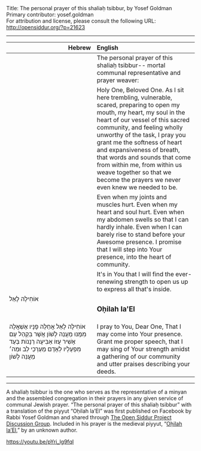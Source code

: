<html>
<head></head>
<body>
Title: The personal prayer of this shaliaḥ tsibbur, by Yosef Goldman<br />
Primary contributor: yosef.goldman<br />
For attribution and license, please consult the following URL: <a href="http://opensiddur.org/?p=21623">http://opensiddur.org/?p=21623</a>
<p />
<hr />

<table style="margin-left: auto;margin-right: auto;" class="draggable">
<thead><tr><th id="x" style="text-align: right;">Hebrew</th><th style="text-align: left;">English</th></tr></thead>
<tbody>
<tr><td style="vertical-align:top;" width="46%">
<div class="liturgy"><span lang="he">

</span></div></td>
 
<td style="vertical-align:top;" width="53%">
<div class="english">
The personal prayer of this shaliaḥ tsibbur-- 
mortal communal representative and prayer weaver:
</div></td></tr>


<tr><td style="vertical-align:top;" width="46%">
<div class="liturgy"><span lang="he">

</span></div></td>
 
<td style="vertical-align:top;" width="53%">
<div class="english">
Holy One, Beloved One. 
As I sit here trembling, 
vulnerable, scared, 
preparing to open my mouth, my heart, 
my soul in the heart of our vessel of this sacred community, 
and feeling wholly unworthy of the task, 
I pray you grant me the softness of heart 
and expansiveness of breath, 
that words and sounds 
that come from within me, 
from within us 
weave together 
so that we become the prayers 
we never even knew we needed to be. 
</div></td></tr>


<tr><td style="vertical-align:top;" width="46%">
<div class="liturgy"><span lang="he">

</span></div></td>
 
<td style="vertical-align:top;" width="53%">
<div class="english">
Even when my joints and muscles hurt. 
Even when my heart and soul hurt. 
Even when my abdomen swells 
so that I can hardly inhale. 
Even when I can barely rise 
to stand before your Awesome presence. 
I promise 
that I will step into Your presence, 
into the heart of community. 
</div></td></tr>


<tr><td style="vertical-align:top;" width="46%">
<div class="liturgy"><span lang="he">

</span></div></td>
 
<td style="vertical-align:top;" width="53%">
<div class="english">
It's in You 
that I will find 
the ever-renewing strength 
to open us up 
to express all that's inside.
</div></td></tr>


<tr><td style="vertical-align:top;" width="46%">
<div class="liturgy"><span lang="he">
אוֹחִילָה לָאֵל 
</span></div></td>
 
<td style="vertical-align:top;" width="53%">
<div class="english">
<h3>Oḥilah la'El</h3>
</div></td></tr>


<tr><td style="vertical-align:top;" width="46%">
<div class="liturgy"><span lang="he">
אוֹחִילָה לָאֵל 
אֲחַלֶּה פָנָיו	
אֶשְׁאֲלָה מִמֶּנּוּ מַעֲנֵה לָשׁוֹן 
אֲשֶׁר בִּקְהַל עָם אָשִׁיר עֻזּוֹ 
אַבִּיעָה רְנָנוֹת בְּעַד מִפְעָלָיו 
לְאָדָם מַעַרְכֵי לֵב וּמֵה׳ מַעֲנֵה לָשׁוֹן 
</span></div></td>
 
<td style="vertical-align:top;" width="53%">
<div class="english">
I pray to You, Dear One, 
That I may come into Your presence.
Grant me proper speech, 
that I may sing of Your strength 
amidst a gathering of our community
and utter praises describing your deeds.
</div></td></tr>
</tbody></table>

<hr />

A shaliaḥ tsibbur is the one who serves as the representative of a minyan and the assembled congregation in their prayers in any given service of communal Jewish prayer. “The personal prayer of this shaliaḥ tsibbur” with a translation of the piyyut “Oḥilah la’El” was first published on Facebook by Rabbi Yosef Goldman and shared through <a href="https://www.facebook.com/groups/opensiddur/permalink/10155993896242746/">The Open Siddur Project Discussion Group</a>. Included in his prayer is the medieval piyyut, “<a href="http://web.nli.org.il/sites/nlis/he/song/Pages/Song.aspx?SongID=565#7,135,2465,707">Oḥilah la’El</a>,” by an unknown author.


https://youtu.be/pYri_lg9fqI
</body>
</html>
